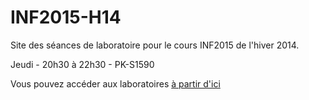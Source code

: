 INF2015-H14
===========
Site des séances de laboratoire pour le cours INF2015 de l'hiver 2014.

Jeudi - 20h30 à 22h30 - PK-S1590

Vous pouvez accéder aux laboratoires [à partir d'ici](https://github.com/hugoscurti/INF2015-H14/wiki)
